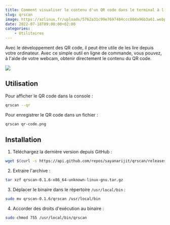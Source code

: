 ```yaml
---
title: Comment visualiser le contenu d'un QR code dans le terminal à l'aide de la webcam ?
slug: qrscan
image: https://azlinux.fr/uploads/5762a31c99e7697484ccc80da96b3a61.webp
date: 2022-07-18T09:00:00+02:00
categories:
    - Utilitaires
---
```


Avec le développement des QR code, il peut être utile de les lire depuis votre ordinateur. Avec ce simple outil en ligne de commande, vous pouvez, à l'aide de votre webcam, obtenir directement le contenu du QR code.

![](https://azlinux.fr/uploads/a69166c80d512b6168297cb4d14c8ebe.webp)

## Utilisation

Pour afficher le QR code dans la console :

```bash
qrscan --qr
```

Pour enregistrer le QR code dans un fichier :

```bash
qrscan qr-code.png
```

## Installation

1. Téléchargez la dernière version depuis GitHub :

```bash
wget $(curl -s https://api.github.com/repos/sayanarijit/qrscan/releases/latest | jq -r '.assets[5] | .browser_download_url') 
```

2. Extraire l'archive :

```bash
tar xzf qrscan-0.1.6-x86_64-unknown-linux-gnu.tar.gz
```

3. Déplacer le binaire dans le répertoire `/usr/local/bin` :

```bash
sudo mv qrscan-0.1.6/qrscan /usr/local/bin
```

4. Accorder des droits d'exécution au binaire :

```bash
sudo chmod 755 /usr/local/bin/qrscan
```

